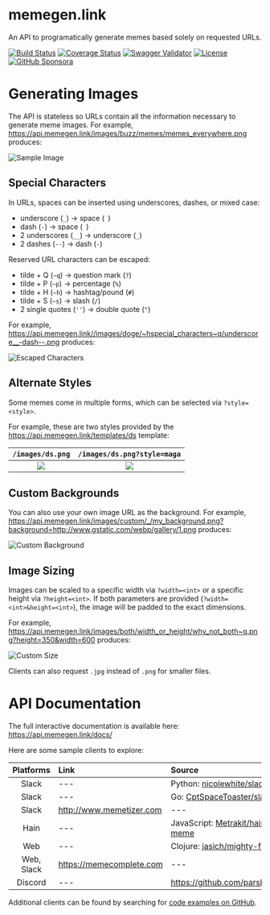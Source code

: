 # memegen.link

An API to programatically generate memes based solely on requested URLs.

[![Build Status](https://img.shields.io/circleci/build/github/jacebrowning/memegen)](https://circleci.com/gh/jacebrowning/memegen)
[![Coverage Status](http://img.shields.io/coveralls/jacebrowning/memegen/main.svg)](https://coveralls.io/r/jacebrowning/memegen)
[![Swagger Validator](https://img.shields.io/swagger/valid/3.0?label=docs&specUrl=https%3A%2F%2Fapi.memegen.link%2Fdocs%2Fswagger.json)](https://api.memegen.link/docs/) <!--content-->
[![License](https://img.shields.io/badge/license-mit-blue)](https://github.com/jacebrowning/memegen/blob/main/LICENSE.md)
[![GitHub Sponsora](https://img.shields.io/badge/server%20costs-%2412%2Fmonth-red)](https://github.com/sponsors/jacebrowning)

# Generating Images

The API is stateless so URLs contain all the information necessary to generate meme images. For example, https://api.memegen.link/images/buzz/memes/memes_everywhere.png produces:

![Sample Image](https://api.memegen.link/images/buzz/memes/memes_everywhere.png?&width=600)

## Special Characters

In URLs, spaces can be inserted using underscores, dashes, or mixed case:

* underscore (`_`) → space (` `)
* dash (`-`) → space (` `)
* 2 underscores (`__`) → underscore (`_`)
* 2 dashes (`--`) → dash (`-`)

Reserved URL characters can be escaped:

* tilde + Q (`~q`) → question mark (`?`)
* tilde + P (`~p`) → percentage (`%`)
* tilde + H (`~h`) → hashtag/pound (`#`)
* tilde + S (`~s`) → slash (`/`)
* 2 single quotes (`''`) → double quote (`"`)

For example, https://api.memegen.link//images/doge/~hspecial_characters~q/underscore__-dash--.png produces:

![Escaped Characters](https://api.memegen.link/images/doge/~hspecial_characters~q/underscore__-dash--.png?&width=600)

## Alternate Styles

Some memes come in multiple forms, which can be selected via `?style=<style>`.

For example, these are two styles provided by the https://api.memegen.link/templates/ds template:

`/images/ds.png`             |  `/images/ds.png?style=maga`
:-------------------------:|:-------------------------:
![](https://api.memegen.link/images/ds.png?width=280)  |  ![](https://api.memegen.link/images/ds.png?style=maga&width=280)

## Custom Backgrounds

You can also use your own image URL as the background. For example, https://api.memegen.link/images/custom/_/my_background.png?background=http://www.gstatic.com/webp/gallery/1.png produces:

![Custom Background](https://api.memegen.link/images/custom/_/my_background.png?background=http://www.gstatic.com/webp/gallery/1.png&width=600)

## Image Sizing

Images can be scaled to a specific width via `?width=<int>` or a specific height via `?height=<int>`. If both parameters are provided (`?width=<int>&height=<int>`), the image will be padded to the exact dimensions.

For example, https://api.memegen.link/images/both/width_or_height/why_not_both~q.png?height=350&width=600 produces:

![Custom Size](https://api.memegen.link/images/both/width_or_height/why_not_both~q.png?height=350&width=600)

Clients can also request `.jpg` instead of `.png` for smaller files.

# API Documentation

The full interactive documentation is available here: https://api.memegen.link/docs/

Here are some sample clients to explore:

| Platforms | Link | Source |
| :-: | :-- | :-- |
| Slack | --- | Python: [nicolewhite/slack-meme](https://github.com/nicolewhite/slack-meme) | --- |
| Slack | --- | Go: [CptSpaceToaster/slackbot](https://github.com/CptSpaceToaster/slackbot) | --- |
| Slack | http://www.memetizer.com | --- |
| Hain | --- | JavaScript: [Metrakit/hain-plugin-meme](https://github.com/Metrakit/hain-plugin-meme) |
| Web | ---| Clojure: [jasich/mighty-fine-memes](https://github.com/jasich/mighty-fine-memes) |
| Web, Slack | https://memecomplete.com | --- |
| Discord | --- | https://github.com/parshsee/discordbot |

Additional clients can be found by searching for [code examples on GitHub](https://github.com/search?o=desc&q=%22memegen.link%22+&ref=searchresults&s=indexed&type=Code&utf8=%E2%9C%93).
